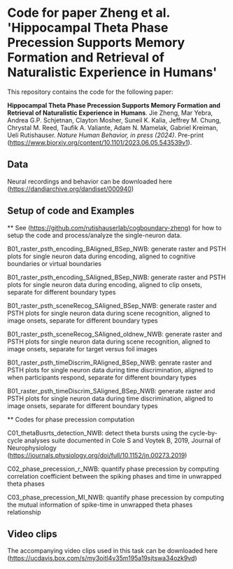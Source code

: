 # Code for paper Zheng et al. 'Hippocampal Theta Phase Precession Supports Memory Formation and Retrieval of Naturalistic Experience in Humans'

This repository contains the code for the following paper:

**Hippocampal Theta Phase Precession Supports Memory Formation and Retrieval of Naturalistic Experience in Humans**. Jie Zheng, Mar Yebra, Andrea G.P. Schjetnan, Clayton Mosher, Suneil K. Kalia, Jeffrey M. Chung, Chrystal M. Reed, Taufik A. Valiante, Adam N. Mamelak, Gabriel Kreiman, Ueli Rutishauser. *Nature Human Behavior, in press (2024)*. Pre-print (https://www.biorxiv.org/content/10.1101/2023.06.05.543539v1).

## Data
Neural recordings and behavior can be downloaded here (https://dandiarchive.org/dandiset/000940)

## Setup of code and Examples
** See (https://github.com/rutishauserlab/cogboundary-zheng) for how to setup the code and process/analyze the single-neuron data.

B01_raster_psth_encoding_BAligned_BSep_NWB: generate raster and PSTH plots for single neuron data during encoding, aligned to cognitive boundaries or virtual boundaries

B01_raster_psth_encoding_SAligned_BSep_NWB: generate raster and PSTH plots for single neuron data during encoding, aligned to clip onsets, separate for different boundary types

B01_raster_psth_sceneRecog_SAligned_BSep_NWB: generate raster and PSTH plots for single neuron data during scene recognition, aligned to image onsets, separate for different boundary types

B01_raster_psth_sceneRecog_SAligned_oldnew_NWB: generate raster and PSTH plots for single neuron data during scene recognition, aligned to image onsets, separate for target versus foil images 

B01_raster_psth_timeDiscrim_RAligned_BSep_NWB: genrate raster and PSTH plots for single neuron data during time discrimination, aligned to when participants respond, separate for different boundary types

B01_raster_psth_timeDiscrim_SAligned_BSep_NWB: generate raster and PSTH plots for single neuron data during time discrimination, aligned to image onsets, separate for different boundary types


** Codes for phase precession computation

C01_thetaBusrts_detection_NWB: detect theta bursts using the cycle-by-cycle analyses suite documented in Cole S and Voytek B, 2019, Journal of Neurophysiology (https://journals.physiology.org/doi/full/10.1152/jn.00273.2019)

C02_phase_precession_r_NWB: quantify phase precession by computing correlation coefficient between the spiking phases and time in unwrapped theta phases

C03_phase_precession_MI_NWB: quantify phase precession by computing the mutual information of spike-time in unwrapped theta phases relationship 

## Video clips
The accompanying video clips used in this task can be downloaded here (https://ucdavis.box.com/s/my3oitl4v35m195a19sjtswa34ozk9vd)

